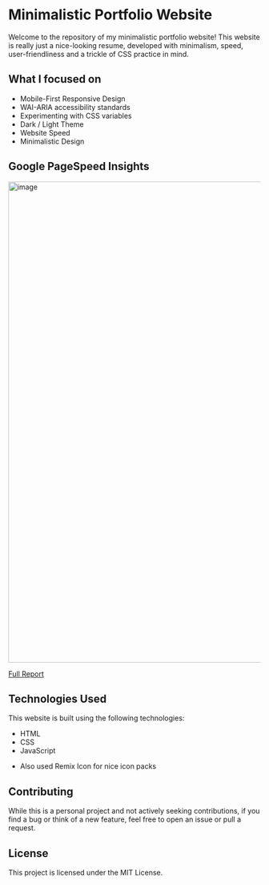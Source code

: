 # Minimalistic Portfolio Website

Welcome to the repository of my minimalistic portfolio website! This website is really just a nice-looking resume, developed with minimalism, speed, user-friendliness and a trickle of CSS practice in mind.

## What I focused on
- Mobile-First Responsive Design
- WAI-ARIA accessibility standards
- Experimenting with CSS variables
- Dark / Light Theme
- Website Speed
- Minimalistic Design

## Google PageSpeed Insights
<img width="959" alt="image" src="https://github.com/JesseETI/jesseeti.github.io/assets/13999827/b0e07373-2041-49cf-94f8-464bed9c9416">

[Full Report](https://pagespeed.web.dev/analysis/https-jesseeti-github-io/qd0cjueouo?form_factor=mobile)

## Technologies Used

This website is built using the following technologies:

- HTML
- CSS
- JavaScript

* Also used Remix Icon for nice icon packs
  
## Contributing

While this is a personal project and not actively seeking contributions, if you find a bug or think of a new feature, feel free to open an issue or pull a request.

## License

This project is licensed under the MIT License.

